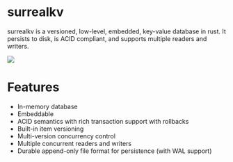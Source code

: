 # surrealkv

surrealkv is a versioned, low-level, embedded, key-value database in rust. It persists to disk, is ACID compliant, and supports multiple readers and writers.

[![](https://img.shields.io/badge/license-Apache_License_2.0-00bfff.svg?style=flat-square)](https://github.com/surrealdb/surrealkv) 



Features
========

- In-memory database
- Embeddable
- ACID semantics with rich transaction support with rollbacks
- Built-in item versioning
- Multi-version concurrency control
- Multiple concurrent readers and writers
- Durable append-only file format for persistence (with WAL support)
